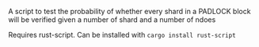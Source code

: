 A script to test the probability of whether every shard in a PADLOCK block will be verified given a number of shard and a number of ndoes

Requires rust-script. Can be installed with `cargo install rust-script`
